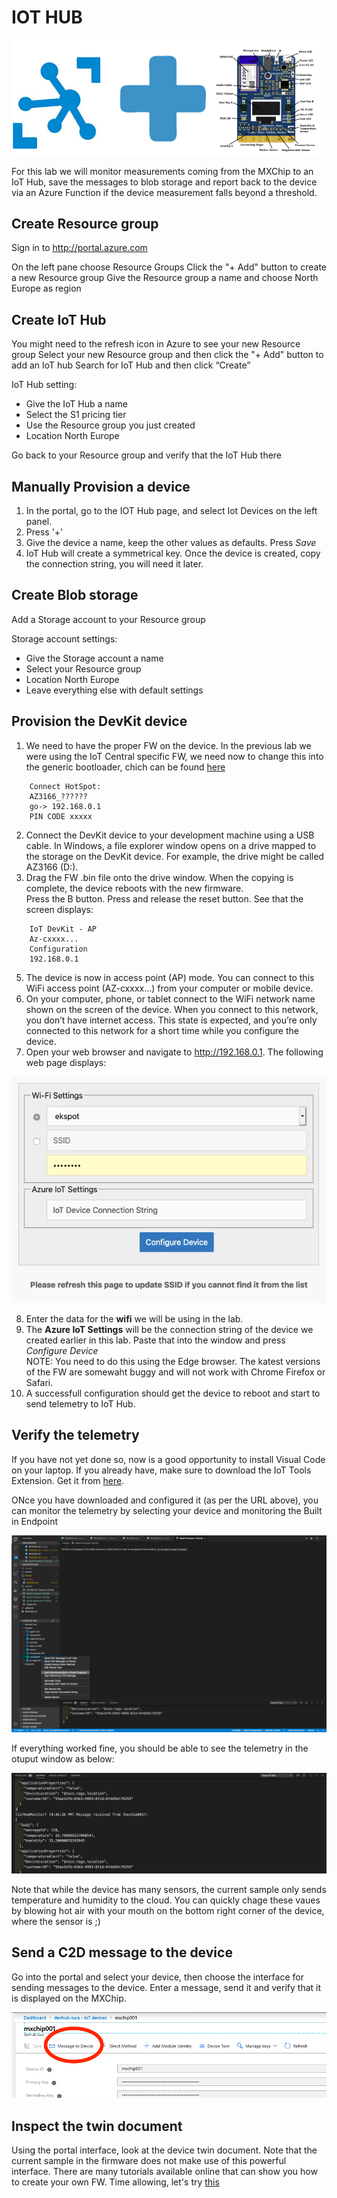 # IOT HUB  

![](images/banner.png "banner")  
  

For this lab we will monitor measurements coming from the MXChip to an IoT Hub, save the messages to blob storage and report back to the device via an Azure Function if the device measurement falls beyond a threshold.  


## Create Resource group

Sign in to <http://portal.azure.com>

On the left pane choose Resource Groups
Click the "+ Add" button to create a new Resource group
Give the Resource group a name and choose North Europe as region

## Create IoT Hub
You might need to the refresh icon in Azure to see your new Resource group
Select your new Resource group and then click the "+ Add" button to add an IoT hub
Search for IoT Hub and then click “Create”

IoT Hub setting:   
- Give the IoT Hub a name   
- Select the S1 pricing tier  
- Use the Resource group you just created  
- Location North Europe

Go back to your Resource group and verify that the IoT Hub there

## Manually Provision a device

1. In the portal, go to the IOT Hub page, and select Iot Devices on the left panel.
2. Press '+'
3. Give the device a name, keep the other values as defaults. Press _Save_
4. IoT Hub will create a symmetrical key. Once the device is created, copy the connection string, you will need it later.

## Create Blob storage
Add a Storage account to your Resource group
 
Storage account settings:   
* Give the Storage account a name  
* Select your Resource group  
* Location North Europe  
* Leave everything else with default settings  

## Provision the DevKit device

1. We need to have the proper FW on the device. In the previous lab we were using the IoT Central specific FW, we need now to change this into the generic bootloader, chich can be found [here](https://1drv.ms/u/s!AiMLTNM1CDMguJdh0Lk2Os3CArbMYQ?e=icfCxd) 

```
    Connect HotSpot:
    AZ3166_??????  
    go-> 192.168.0.1  
    PIN CODE xxxxx  
```
2. Connect the DevKit device to your development machine using a USB cable. In Windows, a file explorer window opens on a drive mapped to the storage on the DevKit device. For example, the drive might be called AZ3166 (D:).
4. Drag the FW .bin file onto the drive window. When the copying is complete, the device reboots with the new firmware.  
Press the B button. Press and release the reset button. See that the screen displays: 

```
    IoT DevKit - AP
    Az-cxxxx...  
    Configuration
    192.168.0.1  
```
5. The device is now in access point (AP) mode. You can connect to this WiFi access point (AZ-cxxxx...) from your computer or mobile device. 
6. On your computer, phone, or tablet connect to the WiFi network name shown on the screen of the device. When you connect to this network, you don’t have internet access. This state is expected, and you’re only connected to this network for a short time while you configure the device.
7. Open your web browser and navigate to http://192.168.0.1. The following web page displays: 


![](images/configpage.png)   

8. Enter the data for the **wifi** we will be using in the lab.
9. The **Azure IoT Settings** will be the connection string of the device we created earlier in this lab. Paste that into the window and press _Configure Device_  
    NOTE: You need to do this using the Edge browser. The katest versions of the FW are somewaht buggy and will not work with Chrome Firefox or Safari.
9. A successfull configuration should get the device to reboot and start to send telemetry to IoT Hub.

## Verify the telemetry

If you have not yet done so, now is a good opportunity to install Visual Code on your laptop. If you already have, make sure to download the IoT Tools Extension. Get it from [here](https://marketplace.visualstudio.com/items?itemName=vsciot-vscode.azure-iot-tools).

ONce you have downloaded and configured it (as per the URL above), you can monitor the telemetry by selecting your device and monitoring the Built in Endpoint  

![](images/telemetry.png)   

If everything worked fine, you should be able to see the telemetry in the otuput window as below:  

![](images/messages.png)   

Note that while the device has many sensors, the current sample only sends temperature and humidity to the cloud. You can quickly chage these vaues by blowing hot air with your mouth on the bottom right corner of the device, where the sensor is ;)

## Send a C2D message to the device

Go into the portal and select your device, then choose the interface for sending messages to the device. Enter a message, send it and verify that it is displayed on the MXChip.

![](images/c2d.png)   

## Inspect the twin document

Using the portal interface, look at the device twin document. Note that the current sample in the firmware does not make use of this powerful interface. There are many tutorials available online that can show you how to create your own FW. Time allowing, let's try [this](https://docs.microsoft.com/en-us/samples/azure-samples/mxchip-iot-devkit-state/sample/)
